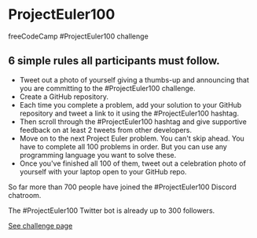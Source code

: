 # ProjectEuler100
freeCodeCamp #ProjectEuler100 challenge

## 6 simple rules all participants must follow.

- Tweet out a photo of yourself giving a thumbs-up and announcing that you are committing to the #ProjectEuler100 challenge.
- Create a GitHub repository.
- Each time you complete a problem, add your solution to your GitHub repository and tweet a link to it using the #ProjectEuler100 hashtag.
- Then scroll through the #ProjectEuler100 hashtag and give supportive feedback on at least 2 tweets from other developers.
- Move on to the next Project Euler problem. You can't skip ahead. You have to complete all 100 problems in order. But you can use any programming language you want to solve these.
- Once you've finished all 100 of them, tweet out a celebration photo of yourself with your laptop open to your GitHub repo.

So far more than 700 people have joined the #ProjectEuler100 Discord chatroom.

The #ProjectEuler100 Twitter bot is already up to 300 followers.

[See challenge page](https://www.freecodecamp.org/news/an-update-on-the-projecteuler100-and-awscertified-challenges/)
